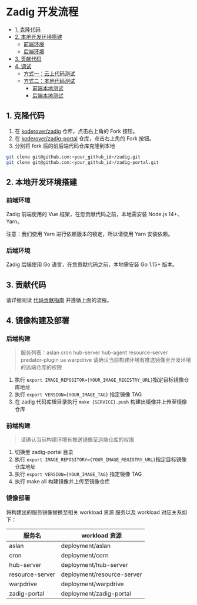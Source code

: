 
# Zadig 开发流程

- [1. 克隆代码](#1-克隆代码)
- [2. 本地开发环境搭建](#2-本地开发环境搭建)
  - [前端环境](#前端环境)
  - [后端环境](#后端环境)
- [3. 贡献代码](#3-贡献代码)
- [4. 调试](#4-调试)
  - [方式一：云上代码测试](#方式一云上代码测试)
  - [方式二：本地代码测试](#方式二本地代码测试)
    - [前端本地测试](#前端本地测试)
    - [后端本地测试](#后端本地测试)

## 1. 克隆代码

1. 在 [koderover/zadig](https://github.com/koderover/zadig) 仓库，点击右上角的 Fork 按钮。
2. 在 [koderover/zadig-portal](https://github.com/koderover/zadig-portal) 仓库，点击右上角的 Fork 按钮。
2. 分别将 fork 后的前后端代码仓库克隆到本地

```bash
git clone git@github.com:<your_github_id>/zadig.git
git clone git@github.com:<your_github_id>/zadig-portal.git
```

## 2. 本地开发环境搭建

### 前端环境

Zadig 前端使用的 Vue 框架，在您贡献代码之前，本地需安装 Node.js 14+、Yarn。

注意：我们使用 Yarn 进行依赖版本的锁定，所以请使用 Yarn 安装依赖。

### 后端环境

Zadig 后端使用 Go 语言，在您贡献代码之前，本地需安装 Go 1.15+ 版本。

## 3. 贡献代码

请详细阅读 [代码贡献指南](../../CONTRIBUTING-zh-CN.md) 并遵循上面的流程。

## 4. 镜像构建及部署

### 后端构建
> 服务列表：aslan cron hub-server hub-agent resource-server predator-plugin ua warpdrive
> 请确认当前构建环境有推送镜像至开发环境的远端仓库的权限

1. 执行 `export IMAGE_REPOSITOR={YOUR_IMAGE_REGISTRY_URL}`指定目标镜像仓库地址
2. 执行 `export VERSION={YOUR_IMAGE_TAG}` 指定镜像 TAG
3. 在 zadig 代码库根目录执行 `make {SERVICE}.push` 构建出镜像并上传至镜像仓库

### 前端构建
> 请确认当前构建环境有推送镜像至远端仓库的权限
1. 切换至 zadig-portal 目录
2. 执行 `export IMAGE_REPOSITORY={YOUR_IMAGE_REGISTRY_URL}`指定目标镜像仓库地址
3. 执行 `export VERSION={YOUR_IMAGE_TAG}` 指定镜像 TAG
4. 执行 make all 构建镜像并上传至镜像仓库

### 镜像部署

将构建出的服务镜像替换至相关 workload 资源
服务以及 workload 对应关系如下：

| 服务名          | workload 资源              |
|-----------------|----------------------------|
| aslan           | deployment/aslan           |
| cron            | deployment/corn            |
| hub-server      | deployment/hub-server      |
| resource-server | deployment/resource-server |
| warpdrive       | deployment/warpdrive       |
| zadig-portal    | deployment/zadig-portal    |




